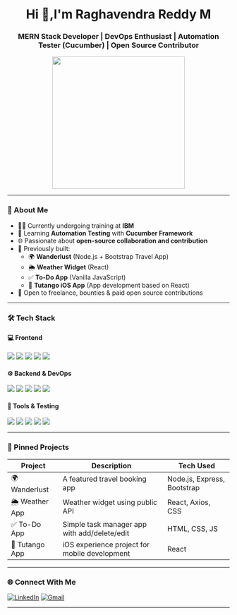 <h1 align="center">Hi 👋,I'm Raghavendra Reddy M</h1>
<h3 align="center">MERN Stack Developer | DevOps Enthusiast | Automation Tester (Cucumber) | Open Source Contributor</h3>

<p align="center">
  <img src="https://cdn.dribbble.com/users/1162077/screenshots/3848914/programmer.gif" width="300" />
</p>

---

### 💼 About Me

- 👨‍💻 Currently undergoing training at **IBM**  
- 🧪 Learning **Automation Testing** with **Cucumber Framework**
- 🌐 Passionate about **open-source collaboration and contribution**
- 🚀 Previously built:
  - 🌍 **Wanderlust** (Node.js + Bootstrap Travel App)
  - 🌦️ **Weather Widget** (React)
  - ✅ **To-Do App** (Vanilla JavaScript)
  - 📱 **Tutango iOS App** (App development based on React)
- 🤝 Open to freelance, bounties & paid open source contributions

---

### 🛠️ Tech Stack

#### 💻 Frontend
<p>
  <img src="https://img.shields.io/badge/HTML5-E34F26?style=flat-square&logo=html5&logoColor=white"/>
  <img src="https://img.shields.io/badge/CSS3-1572B6?style=flat-square&logo=css3&logoColor=white"/>
  <img src="https://img.shields.io/badge/JavaScript-F7DF1E?style=flat-square&logo=javascript&logoColor=black"/>
  <img src="https://img.shields.io/badge/React-20232A?style=flat-square&logo=react&logoColor=61DAFB"/>
  <img src="https://img.shields.io/badge/Bootstrap-563D7C?style=flat-square&logo=bootstrap&logoColor=white"/>
</p>

#### ⚙️ Backend & DevOps
<p>
  <img src="https://img.shields.io/badge/Node.js-339933?style=flat-square&logo=node.js&logoColor=white"/>
  <img src="https://img.shields.io/badge/Express.js-000000?style=flat-square&logo=express&logoColor=white"/>
  <img src="https://img.shields.io/badge/MongoDB-4EA94B?style=flat-square&logo=mongodb&logoColor=white"/>
  <img src="https://img.shields.io/badge/Docker-2496ED?style=flat-square&logo=docker&logoColor=white"/>
  <img src="https://img.shields.io/badge/Jenkins-D24939?style=flat-square&logo=jenkins&logoColor=white"/>
</p>

#### 🔧 Tools & Testing
<p>
  <img src="https://img.shields.io/badge/Git-F05032?style=flat-square&logo=git&logoColor=white"/>
  <img src="https://img.shields.io/badge/GitHub-181717?style=flat-square&logo=github&logoColor=white"/>
  <img src="https://img.shields.io/badge/Postman-FF6C37?style=flat-square&logo=postman&logoColor=white"/>
  <img src="https://img.shields.io/badge/Cucumber-23D96C?style=flat-square&logo=cucumber&logoColor=white"/>
  <img src="https://img.shields.io/badge/VS%20Code-007ACC?style=flat-square&logo=visual-studio-code&logoColor=white"/>
</p>

---

### 📌 Pinned Projects

| Project        | Description                                      | Tech Used                        |
|----------------|--------------------------------------------------|----------------------------------|
| 🌍 Wanderlust  | A featured travel booking app                    | Node.js, Express, Bootstrap      |
| 🌦️ Weather App | Weather widget using public API                  | React, Axios, CSS                |
| ✅ To-Do App   | Simple task manager app with add/delete/edit     | HTML, CSS, JS                    |
| 📱 Tutango App | iOS experience project for mobile development    | React                            |

---

### 🌐 Connect With Me

[![LinkedIn](https://img.shields.io/badge/-LinkedIn-blue?style=flat-square&logo=linkedin&logoColor=white)](https://www.linkedin.com/in/raghavendra-reddy-m-539220267/?originalSubdomain=in)
[![Gmail](https://img.shields.io/badge/-Gmail-red?style=flat-square&logo=gmail&logoColor=white)](mailto:raghavendrareddym134@gmail.com)

---


